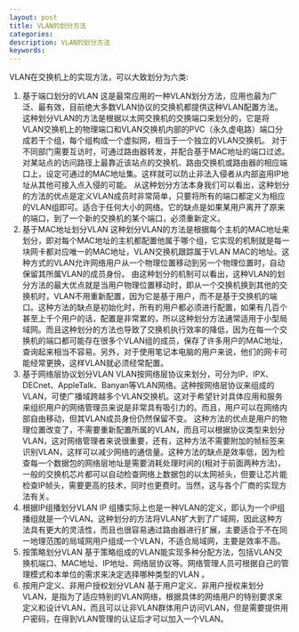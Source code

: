 ```yaml
---
layout: post
title: VLAN的划分方法
categories:
description: VLAN的划分方法
keywords:
---
```


VLAN在交换机上的实现方法，可以大致划分为六类:

1. 基于端口划分的VLAN
这是最常应用的一种VLAN划分方法，应用也最为广泛、最有效，目前绝大多数VLAN协议的交换机都提供这种VLAN配置方法。这种划分VLAN的方法是根据以太网交换机的交换端口来划分的，它是将VLAN交换机上的物理端口和VLAN交换机内部的PVC（永久虚电路）端口分成若干个组，每个组构成一个虚拟网，相当于一个独立的VLAN交换机。
对于不同部门需要互访时，可通过路由器转发，并配合基于MAC地址的端口过滤。对某站点的访问路径上最靠近该站点的交换机、路由交换机或路由器的相应端口上，设定可通过的MAC地址集。这样就可以防止非法入侵者从内部盗用IP地址从其他可接入点入侵的可能。
从这种划分方法本身我们可以看出，这种划分的方法的优点是定义VLAN成员时非常简单，只要将所有的端口都定义为相应的VLAN组即可。适合于任何大小的网络。它的缺点是如果某用户离开了原来的端口，到了一个新的交换机的某个端口，必须重新定义。
2. 基于MAC地址划分VLAN 这种划分VLAN的方法是根据每个主机的MAC地址来划分，即对每个MAC地址的主机都配置他属于哪个组，它实现的机制就是每一块网卡都对应唯一的MAC地址，VLAN交换机跟踪属于VLAN MAC的地址。这种方式的VLAN允许网络用户从一个物理位置移动到另一个物理位置时，自动保留其所属VLAN的成员身份。
由这种划分的机制可以看出，这种VLAN的划分方法的最大优点就是当用户物理位置移动时，即从一个交换机换到其他的交换机时，VLAN不用重新配置，因为它是基于用户，而不是基于交换机的端口。这种方法的缺点是初始化时，所有的用户都必须进行配置，如果有几百个甚至上千个用户的话，配置是非常累的，所以这种划分方法通常适用于小型局域网。而且这种划分的方法也导致了交换机执行效率的降低，因为在每一个交换机的端口都可能存在很多个VLAN组的成员，保存了许多用户的MAC地址，查询起来相当不容易。另外，对于使用笔记本电脑的用户来说，他们的网卡可能经常更换，这样VLAN就必须经常配置。
3. 基于网络层协议划分VLAN
VLAN按网络层协议来划分，可分为IP、IPX、DECnet、AppleTalk、Banyan等VLAN网络。这种按网络层协议来组成的VLAN，可使广播域跨越多个VLAN交换机。这对于希望针对具体应用和服务来组织用户的网络管理员来说是非常具有吸引力的。而且，用户可以在网络内部自由移动，但其VLAN成员身份仍然保留不变。
这种方法的优点是用户的物理位置改变了，不需要重新配置所属的VLAN，而且可以根据协议类型来划分VLAN，这对网络管理者来说很重要，还有，这种方法不需要附加的帧标签来识别VLAN，这样可以减少网络的通信量。这种方法的缺点是效率低，因为检查每一个数据包的网络层地址是需要消耗处理时间的(相对于前面两种方法)，一般的交换机芯片都可以自动检查网络上数据包的以太网祯头，但要让芯片能检查IP帧头，需要更高的技术，同时也更费时。当然，这与各个厂商的实现方法有关。
4. 根据IP组播划分VLAN
IP 组播实际上也是一种VLAN的定义，即认为一个IP组播组就是一个VLAN。这种划分的方法将VLAN扩大到了广域网，因此这种方法具有更大的灵活性，而且也很容易通过路由器进行扩展，主要适合于不在同一地理范围的局域网用户组成一个VLAN，不适合局域网，主要是效率不高。
5. 按策略划分VLAN
基于策略组成的VLAN能实现多种分配方法，包括VLAN交换机端口、MAC地址、IP地址、网络层协议等。网络管理人员可根据自己的管理模式和本单位的需求来决定选择哪种类型的VLAN 。
6. 按用户定义、非用户授权划分VLAN
基于用户定义、非用户授权来划分VLAN，是指为了适应特别的VLAN网络，根据具体的网络用户的特别要求来定义和设计VLAN，而且可以让非VLAN群体用户访问VLAN，但是需要提供用户密码，在得到VLAN管理的认证后才可以加入一个VLAN。
